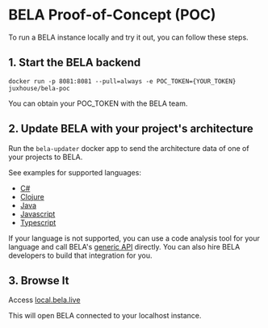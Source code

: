 # BELA Proof-of-Concept (POC)

To run a BELA instance locally and try it out, you can follow these steps.

## 1. Start the BELA backend

```
docker run -p 8081:8081 --pull=always -e POC_TOKEN={YOUR_TOKEN} juxhouse/bela-poc
```
You can obtain your POC_TOKEN with the BELA team.


## 2. Update BELA with your project's architecture

Run the `bela-updater` docker app to send the architecture data of one of your projects to BELA.

See examples for supported languages:
 - [C#](/updaters/.NET.md)
 - [Clojure](/updaters/Clojure.md)
 - [Java](/updaters/Java.md)
 - [Javascript](/updaters/Typescript.md)
 - [Typescript](/updaters/Typescript.md)

If your language is not supported, you can use a code analysis tool for your language and call BELA's [generic API](API.md) directly. You can also hire BELA developers to build that integration for you.


## 3. Browse It

Access [local.bela.live](https://local.bela.live)

This will open BELA connected to your localhost instance.
